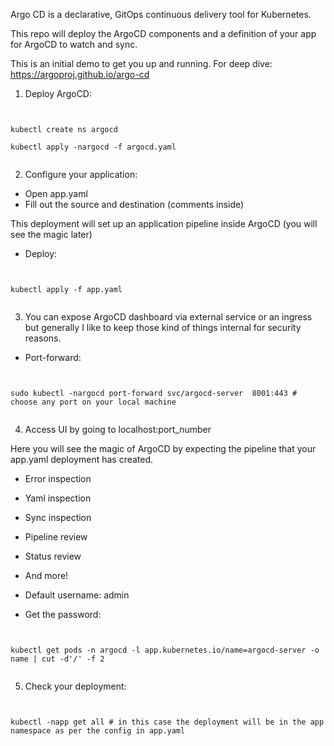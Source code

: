 Argo CD is a declarative, GitOps continuous delivery tool for Kubernetes.

This repo will deploy the ArgoCD components and a definition of your app for ArgoCD to watch and sync.

This is an initial demo to get you up and running. 
For deep dive: https://argoproj.github.io/argo-cd

1. Deploy ArgoCD: 

<pre><code>

kubectl create ns argocd

kubectl apply -nargocd -f argocd.yaml

</code></pre>

2. Configure your application:

- Open app.yaml
- Fill out the source and destination (comments inside)

This deployment will set up an application pipeline inside ArgoCD (you will see the magic later)

- Deploy: 

<pre><code>

kubectl apply -f app.yaml

</code></pre>

3. You can expose ArgoCD dashboard via external service or an ingress but generally I like to 
keep those kind of things internal for security reasons.

- Port-forward:

<pre><code>

sudo kubectl -nargocd port-forward svc/argocd-server  8001:443 # choose any port on your local machine

</code></pre>

4. Access UI by going to localhost:port_number

Here you will see the magic of ArgoCD by expecting the pipeline that your app.yaml deployment has 
created. 

- Error inspection
- Yaml inspection
- Sync inspection
- Pipeline review
- Status review
- And more!

- Default username: admin
- Get the password: 

<pre><code>

kubectl get pods -n argocd -l app.kubernetes.io/name=argocd-server -o name | cut -d'/' -f 2

</code></pre>

5. Check your deployment: 

<pre><code>

kubectl -napp get all # in this case the deployment will be in the app namespace as per the config in app.yaml

</code></pre>